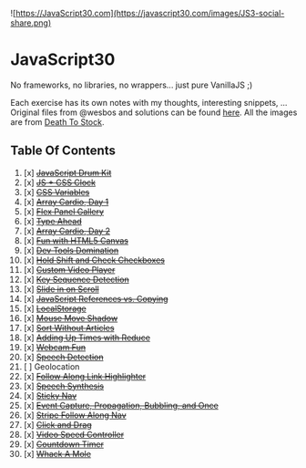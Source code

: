 ![https://JavaScript30.com](https://javascript30.com/images/JS3-social-share.png)

# JavaScript30

No frameworks, no libraries, no wrappers... just pure VanillaJS ;)

Each exercise has its own notes with my thoughts, interesting snippets, ...
Original files from @wesbos and solutions can be found [here](https://github.com/wesbos/JavaScript30).
All the images are from [Death To Stock](http://deathtothestockphoto.com/).


## Table Of Contents

1. [x] ~~[JavaScript Drum Kit](./01%20-%20JavaScript%20Drum%20Kit)~~
2. [x] ~~[JS + CSS Clock](./02%20-%20JS%20%2B%20CSS%20Clock)~~
3. [x] ~~[CSS Variables](./03%20-%20CSS%20Variables)~~
4. [x] ~~[Array Cardio, Day 1](./04%20-%20Array%20Cardio%20Day%201)~~
5. [x] ~~[Flex Panel Gallery](./05%20-%20Flex%20Panel%20Gallery)~~
6. [x] ~~[Type Ahead](./06%20-%20Type%20Ahead)~~
7. [x] ~~[Array Cardio, Day 2](./07%20-%20Array%20Cardio%20Day%202)~~
8. [x] ~~[Fun with HTML5 Canvas](./08%20-%20Fun%20with%20HTML5%20Canvas)~~
9. [x] ~~[Dev Tools Domination](./09%20-%20Dev%20Tools%20Domination)~~
10. [x] ~~[Hold Shift and Check Checkboxes](./10%20-%20Hold%20Shift%20and%20Check%20Checkboxes)~~
11. [x] ~~[Custom Video Player](./11%20-%20Custom%20Video%20Player)~~
12. [x] ~~[Key Sequence Detection](./12%20-%20Key%20Sequence%20Detection)~~
13. [x] ~~[Slide in on Scroll](./13%20-%20Slide%20in%20on%20Scroll)~~
14. [x] ~~[JavaScript References vs. Copying](./14%20-%20JavaScript%20References%20VS%20Copying)~~
15. [x] ~~[LocalStorage](./15%20-%20LocalStorage)~~
16. [x] ~~[Mouse Move Shadow](./16%20-%20Mouse%20Move%20Shadow)~~
17. [x] ~~[Sort Without Articles](./17%20-%20Sort%20Without%20Articles)~~
18. [x] ~~[Adding Up Times with Reduce](./18%20-%20Adding%20Up%20Times%20with%20Reduce)~~
19. [x] ~~[Webcam Fun](./19%20-%20Webcam%20Fun)~~
20. [x] ~~[Speech Detection](./20%20-%20Speech%20Detection)~~
21. [ ] Geolocation
22. [x] ~~[Follow Along Link Highlighter](./22%20-%20Follow%20Along%20Link%20Highlighter)~~
23. [x] ~~[Speech Synthesis](./23%20-%20Speech%20Synthesis)~~
24. [x] ~~[Sticky Nav](./24%20-%20Sticky%20Nav)~~
25. [x] ~~[Event Capture, Propagation, Bubbling, and Once](./25%20-%20Event%20Capture,%20Propagation,%20Bubbling%20and%20Once)~~
26. [x] ~~[Stripe Follow Along Nav](./26%20-%20Stripe%20Follow%20Along%20Nav)~~
27. [x] ~~[Click and Drag](./27%20-%20Click%20and%20Drag)~~
28. [x] ~~[Video Speed Controller](./28%20-%20Video%20Speed%20Controller)~~
29. [x] ~~[Countdown Timer](./29%20-%20Countdown%20Timer)~~
30. [x] ~~[Whack A Mole](./30%20-%20Whack%20A%20Mole)~~
